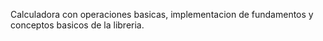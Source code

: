 Calculadora con operaciones basicas, implementacion de fundamentos y conceptos basicos de la libreria.
